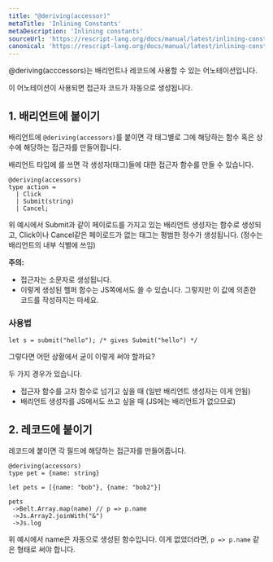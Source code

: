 ```yaml
---
title: "@deriving(accessor)"
metaTitle: 'Inlining Constants'
metaDescription: 'Inlining constants'
sourceUrl: 'https://rescript-lang.org/docs/manual/latest/inlining-constants'
canonical: 'https://rescript-lang.org/docs/manual/latest/inlining-constants'
---
```


@deriving(acccessors)는 배리언트나 레코드에 사용할 수 있는 어노테이션입니다.

이 어노테이션이 사용되면 접근자 코드가 자동으로 생성됩니다.

## 1. 배리언트에 붙이기

배리언트에 `@deriving(accessors)`를 붙이면 각 태그별로 그에 해당하는 함수 혹은 상수에 해당하는 접근자를 만들어쥡니다.

배리언트 타입에 를 쓰면 각 생성자(태그)들에 대한 접근자 함수를 만들 수 있습니다.

```reason
@deriving(accessors)
type action =
  | Click
  | Submit(string)
  | Cancel;
```

위 예시에서 Submit과 같이 페이로드를 가지고 있는 배리언트 생성자는 함수로 생성되고, Click이나 Cancel같은 페이로드가 없는 태그는 평범한 정수가 생성됩니다. (정수는 배리언트의 내부 식별에 쓰임)

**주의:**

- 접근자는 소문자로 생성됩니다.
- 이렇게 생성된 헬퍼 함수는 JS쪽에서도 쓸 수 있습니다. 그렇지만 이 값에 의존한 코드를 작성하지는 마세요.

### 사용법

```reason
let s = submit("hello"); /* gives Submit("hello") */
```

그렇다면 어떤 상황에서 굳이 이렇게 써야 할까요?

두 가지 경우가 있습니다.

- 접근자 함수를 고차 함수로 넘기고 싶을 때 (일반 배리언트 생성자는 이게 안됨)
- 배리언트 생성자를 JS에서도 쓰고 싶을 때 (JS에는 배리언트가 없으므로)

## 2. 레코드에 붙이기

레코드에 붙이면 각 필드에 해당하는 접근자를 만들어줍니다.

```reason
@deriving(accessors)
type pet = {name: string}

let pets = [{name: "bob"}, {name: "bob2"}]

pets
 ->Belt.Array.map(name) // p => p.name
 ->Js.Array2.joinWith("&")
 ->Js.log
```

위 예시에서 name은 자동으로 생성된 함수입니다.
이게 없었더라면, `p => p.name` 같은 형태로 써야 합니다.
